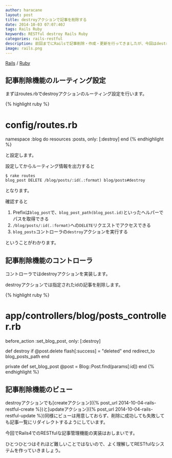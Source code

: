 ```yaml
---
author: haracane
layout: post
title: destroyアクションで記事を削除する
date: 2014-10-03 07:07:40J
tags: Rails Ruby
keywords: RESTful destroy Rails Ruby
categories: rails-restful
description: 前回までにRailsで記事削除・作成・更新を行ってきましたが、今回はdestroyアクションでRESTfulに記事データを削除します。
image: rails.png
---
```

[Rails](/tags/rails/) / [Ruby](/tags/ruby/)

## 記事削除機能のルーティング設定

まずはroutes.rbでdestroyアクションのルーティング設定を行います。

{% highlight ruby %}
# config/routes.rb
namespace :blog do
  resources :posts, only: [:destroy]
end
{% endhighlight %}

と設定します。

設定してからルーティング情報を出力すると

    $ rake routes
    blog_post DELETE /blog/posts/:id(.:format) blog/posts#destroy

となります。

確認すると

1. Prefixは`blog_post`で、`blog_post_path(blog_post.id)`といったヘルパーでパスを取得できる
2. `/blog/posts/:id(.:format)`への`DELETE`リクエストでアクセスできる
3. `blog_posts`コントローラの`destroy`アクションを実行する

ということがわかります。

## 記事削除機能のコントローラ

コントローラではdestroyアクションを実装します。

destroyアクションでは指定されたidの記事を削除します。

{% highlight ruby %}
# app/controllers/blog/posts_controller.rb
before_action :set_blog_post, only: [:destroy]

def destroy
  if @post.delete
    flash[:success] = "deleted"
  end
  redirect_to blog_posts_path
end

private
  def set_blog_post
    @post = Blog::Post.find(params[:id])
  end
{% endhighlight %}

## 記事削除機能のビュー

destroyアクションでも[createアクション]({% post_url 2014-10-04-rails-restful-create %})と[updateアクション]({% post_url 2014-10-04-rails-restful-update %})同様にビューは用意しておらず、削除に成功しても失敗しても記事一覧にリダイレクトするようにしています。

今回でRails4でのRESTfulな記事管理機能の実装はおしまいです。

ひとつひとつはそれほど難しいことではないので、よく理解してRESTfulなシステムを作っていきましょう。
